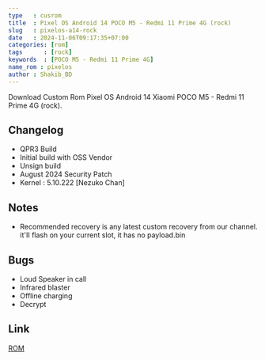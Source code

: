 ```yaml
---
type   : cusrom
title  : Pixel OS Android 14 POCO M5 - Redmi 11 Prime 4G (rock)
slug   : pixelos-a14-rock
date   : 2024-11-06T09:17:35+07:00
categories: [rom]
tags      : [rock]
keywords  : [POCO M5 - Redmi 11 Prime 4G]
name_rom : pixelos
author : Shakib_BD
---
```


Download Custom Rom Pixel OS Android 14 Xiaomi POCO M5 - Redmi 11 Prime 4G (rock).

## Changelog
- QPR3 Build
- Initial build with OSS Vendor
- Unsign build
- August 2024 Security Patch
- Kernel : 5.10.222 [Nezuko Chan]

## Notes
- Recommended recovery is any latest custom recovery from our channel. it'II flash on your current slot, it has no payload.bin

## Bugs
- Loud Speaker in call
- Infrared blaster
- Offline charging
- Decrypt


## Link
[ROM](https://t.me/xiaomi_rock/162)

